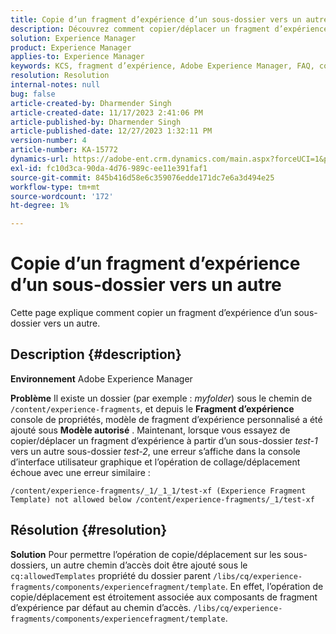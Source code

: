 ```yaml
---
title: Copie d’un fragment d’expérience d’un sous-dossier vers un autre
description: Découvrez comment copier/déplacer un fragment d’expérience d’un sous-dossier vers un autre.
solution: Experience Manager
product: Experience Manager
applies-to: Experience Manager
keywords: KCS, fragment d’expérience, Adobe Experience Manager, FAQ, copier, sous-dossier
resolution: Resolution
internal-notes: null
bug: false
article-created-by: Dharmender Singh
article-created-date: 11/17/2023 2:41:06 PM
article-published-by: Dharmender Singh
article-published-date: 12/27/2023 1:32:11 PM
version-number: 4
article-number: KA-15772
dynamics-url: https://adobe-ent.crm.dynamics.com/main.aspx?forceUCI=1&pagetype=entityrecord&etn=knowledgearticle&id=a32caf50-5785-ee11-8179-6045bd006239
exl-id: fc10d3ca-90da-4d76-989c-ee11e391faf1
source-git-commit: 845b416d58e6c359076edde171dc7e6a3d494e25
workflow-type: tm+mt
source-wordcount: '172'
ht-degree: 1%

---
```


# Copie d’un fragment d’expérience d’un sous-dossier vers un autre


Cette page explique comment copier un fragment d’expérience d’un sous-dossier vers un autre.

## Description {#description}


<b>Environnement</b>
Adobe Experience Manager

<b>Problème</b>
Il existe un dossier (par exemple : *myfolder*) sous le chemin de `/content/experience-fragments`, et depuis le <b>Fragment d’expérience</b> console de propriétés, modèle de fragment d’expérience personnalisé a été ajouté sous <b>Modèle autorisé</b> .
Maintenant, lorsque vous essayez de copier/déplacer un fragment d’expérience à partir d’un sous-dossier *test-1* vers un autre sous-dossier *test-2*, une erreur s’affiche dans la console d’interface utilisateur graphique et l’opération de collage/déplacement échoue avec une erreur similaire :


```
/content/experience-fragments/_1/_1_1/test-xf (Experience Fragment Template) not allowed below /content/experience-fragments/_1/test-xf
```



## Résolution {#resolution}


<b>Solution</b>
Pour permettre l’opération de copie/déplacement sur les sous-dossiers, un autre chemin d’accès doit être ajouté sous le `cq:allowedTemplates` propriété du dossier parent `/libs/cq/experience-fragments/components/experiencefragment/template`.
En effet, l’opération de copie/déplacement est étroitement associée aux composants de fragment d’expérience par défaut au chemin d’accès. `/libs/cq/experience-fragments/components/experiencefragment/template`.
